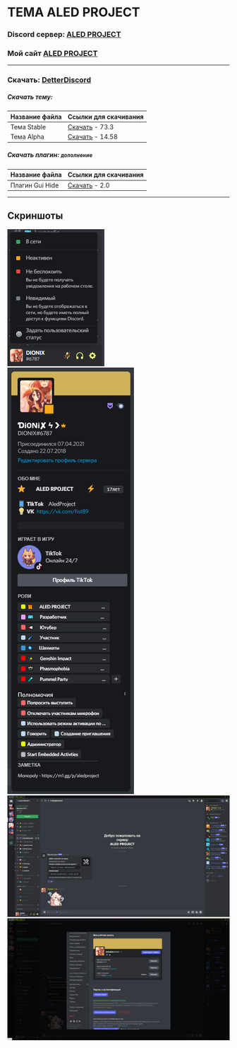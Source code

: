 # ТЕМА ALED PROJECT
### Discord сервер: [ALED PROJECT](https://discord.gg/rQHRex2)
### Мой сайт [ALED PROJECT](https://aledproject.github.io)
---

### Скачать: [DetterDiscord](https://BetterDiscord.app)
##### Скачать тему: 
Название файла | Ссылки для скачивания
------------ | -------------
Тема Stable | [Скачать](https://github.com/ALEDPROJECT/ALED-THEME/releases/download/R-Stable/aledproject-relese.theme.css) - 73.3
Тема Alpha | [Скачать](https://github.com/ALEDPROJECT/ALED-THEME/releases/download/A-14.58/aledproject-alpha.theme.css) - 14.58

##### Скачать плагин: ``` дополнение ```
Название файла | Ссылки для скачивания
------------ | -------------
Плагин Gui Hide | [Скачать](https://github.com/ALEDPROJECT/ALED-THEME/releases/download/A-14.58/aledproject-alpha.theme.css) - 2.0
---
## Скриншоты 
![](statusmenu.png) ![](profile.png) ![](theme.png) ![](settings.png)

